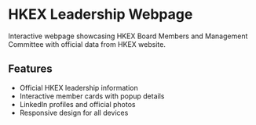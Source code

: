 # HKEX Leadership Webpage

Interactive webpage showcasing HKEX Board Members and Management Committee with official data from HKEX website.

## Features
- Official HKEX leadership information
- Interactive member cards with popup details
- LinkedIn profiles and official photos
- Responsive design for all devices
